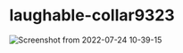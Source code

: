 # laughable-collar9323

![Screenshot from 2022-07-24 10-39-15](https://user-images.githubusercontent.com/77974484/180634791-8825942f-ebc3-44b6-aad6-95eb71c44dca.png)

